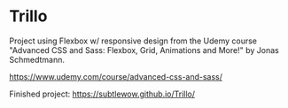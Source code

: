 # Trillo

Project using Flexbox w/ responsive design from the Udemy course "Advanced CSS and Sass: Flexbox, Grid, Animations and More!" by Jonas Schmedtmann.

https://www.udemy.com/course/advanced-css-and-sass/

Finished project: 
https://subtlewow.github.io/Trillo/
